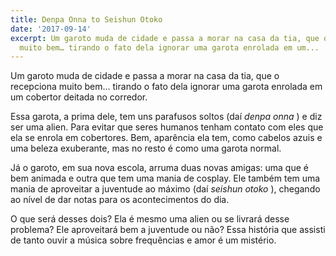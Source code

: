 ```yaml
---
title: Denpa Onna to Seishun Otoko
date: '2017-09-14'
excerpt: Um garoto muda de cidade e passa a morar na casa da tia, que o recepciona
  muito bem… tirando o fato dela ignorar uma garota enrolada em um...
---
```




Um garoto muda de cidade e passa a morar na casa da tia, que o recepciona muito bem… tirando o fato dela ignorar uma garota enrolada em um cobertor deitada no corredor.

Essa garota, a prima dele, tem uns parafusos soltos (daí *denpa onna* ) e diz ser uma alien. Para evitar que seres humanos tenham contato com eles que ela se enrola em cobertores. Bem, aparência ela tem, como cabelos azuis e uma beleza exuberante, mas no resto é como uma garota normal.

Já o garoto, em sua nova escola, arruma duas novas amigas: uma que é bem animada e outra que tem uma mania de cosplay. Ele também tem uma mania de aproveitar a juventude ao máximo (daí *seishun otoko* ), chegando ao nível de dar notas para os acontecimentos do dia.

O que será desses dois? Ela é mesmo uma alien ou se livrará desse problema? Ele aproveitará bem a juventude ou não? Essa história que assisti de tanto ouvir a música sobre frequências e amor é um mistério.